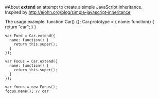 #About
**extend** an attempt to create a simple JavaScript inheritance. Inspired by http://ejohn.org/blog/simple-javascript-inheritance


The usage example:
    function Car() {};
    Car.prototype = {
      name: function() {
        return "car";
      }
    }

    var Ford = Car.extend({
      name: function() {
        return this.super();
      }
    });

    var Focus = Car.extend({
      name: function() {
        return this.super();
      }
    });

    var focus = new Focus();
    focus.name(); // car

